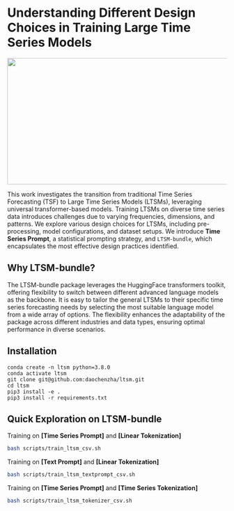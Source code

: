 # Understanding Different Design Choices in Training Large Time Series Models
<img width="700" height="290" src="./imgs/ltsm_model.png">

This work investigates the transition from traditional Time Series Forecasting (TSF) to Large Time Series Models (LTSMs), leveraging universal transformer-based models. Training LTSMs on diverse time series data introduces challenges due to varying frequencies, dimensions, and patterns. We explore various design choices for LTSMs, including pre-processing, model configurations, and dataset setups. We introduce **Time Series Prompt**, a statistical prompting strategy, and $\texttt{LTSM-bundle}$, which encapsulates the most effective design practices identified.


## Why LTSM-bundle?
The LTSM-bundle package leverages the HuggingFace transformers toolkit, offering flexibility to switch between different advanced language models as the backbone. It is easy to tailor the general LTSMs to their specific time series forecasting needs by selecting the most suitable language model from a wide array of options. The flexibility enhances the adaptability of the package across different industries and data types, ensuring optimal performance in diverse scenarios.

## Installation
```
conda create -n ltsm python=3.8.0
conda activate ltsm
git clone git@github.com:daochenzha/ltsm.git
cd ltsm
pip3 install -e .
pip3 install -r requirements.txt
```

## Quick Exploration on LTSM-bundle 

Training on **[Time Series Prompt]** and **[Linear Tokenization]**
```bash
bash scripts/train_ltsm_csv.sh
```

Training on **[Text Prompt]** and **[Linear Tokenization]**
```bash
bash scripts/train_ltsm_textprompt_csv.sh
```

Training on **[Time Series Prompt]** and **[Time Series Tokenization]**
```bash
bash scripts/train_ltsm_tokenizer_csv.sh
```


